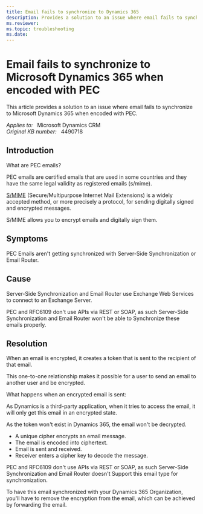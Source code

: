 ```yaml
---
title: Email fails to synchronize to Dynamics 365
description: Provides a solution to an issue where email fails to synchronize to Microsoft Dynamics 365 when encoded with PEC.
ms.reviewer: 
ms.topic: troubleshooting
ms.date: 
---
```

# Email fails to synchronize to Microsoft Dynamics 365 when encoded with PEC

This article provides a solution to an issue where email fails to synchronize to Microsoft Dynamics 365 when encoded with PEC.

_Applies to:_ &nbsp; Microsoft Dynamics CRM  
_Original KB number:_ &nbsp; 4490718

## Introduction

What are PEC emails?

PEC emails are certified emails that are used in some countries and they have the same legal validity as registered emails (s/mime).

[S/MIME](/microsoft-365/security/office-365-security/s-mime-for-message-signing-and-encryption) (Secure/Multipurpose Internet Mail Extensions) is a widely accepted method, or more precisely a protocol, for sending digitally signed and encrypted messages.

S/MIME allows you to encrypt emails and digitally sign them.

## Symptoms

PEC Emails aren't getting synchronized with Server-Side Synchronization or Email Router.

## Cause

Server-Side Synchronization and Email Router use Exchange Web Services to connect to an Exchange Server.

PEC and RFC6109 don't use APIs via REST or SOAP, as such Server-Side Synchronization and Email Router won't be able to Synchronize these emails properly.

## Resolution

When an email is encrypted, it creates a token that is sent to the recipient of that email.

This one-to-one relationship makes it possible for a user to send an email to another user and be encrypted.

What happens when an encrypted email is sent:

As Dynamics is a third-party application, when it tries to access the email, it will only get this email in an encrypted state.

As the token won't exist in Dynamics 365, the email won't be decrypted.

- A unique cipher encrypts an email message.
- The email is encoded into ciphertext.
- Email is sent and received.
- Receiver enters a cipher key to decode the message.

PEC and RFC6109 don't use APIs via REST or SOAP, as such Server-Side Synchronization and Email Router doesn't Support this email type for synchronization.

To have this email synchronized with your Dynamics 365 Organization, you'll have to remove the encryption from the email, which can be achieved by forwarding the email.

